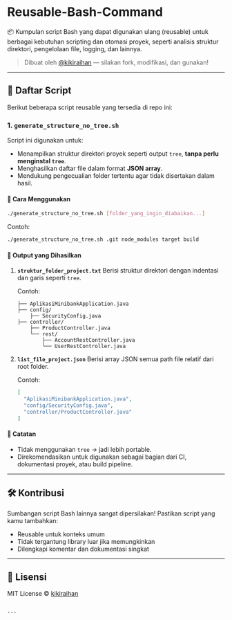 
# Reusable-Bash-Command

📦 Kumpulan script Bash yang dapat digunakan ulang (reusable) untuk berbagai kebutuhan scripting dan otomasi proyek, seperti analisis struktur direktori, pengelolaan file, logging, dan lainnya.

> Dibuat oleh [@kikiraihan](https://github.com/kikiraihan) — silakan fork, modifikasi, dan gunakan!

---

## 📁 Daftar Script

Berikut beberapa script reusable yang tersedia di repo ini:

### 1. `generate_structure_no_tree.sh`

Script ini digunakan untuk:

- Menampilkan struktur direktori proyek seperti output `tree`, **tanpa perlu menginstal `tree`**.
- Menghasilkan daftar file dalam format **JSON array**.
- Mendukung pengecualian folder tertentu agar tidak disertakan dalam hasil.

#### 🔧 Cara Menggunakan

```bash
./generate_structure_no_tree.sh [folder_yang_ingin_diabaikan...]
````

Contoh:

```bash
./generate_structure_no_tree.sh .git node_modules target build
```

#### 📂 Output yang Dihasilkan

1. **`struktur_folder_project.txt`**
   Berisi struktur direktori dengan indentasi dan garis seperti `tree`.

   Contoh:

   ```
   ├── AplikasiMinibankApplication.java
   ├── config/
       ├── SecurityConfig.java
   ├── controller/
       ├── ProductController.java
       └── rest/
           ├── AccountRestController.java
           └── UserRestController.java
   ```

2. **`list_file_project.json`**
   Berisi array JSON semua path file relatif dari root folder.

   Contoh:

   ```json
   [
     "AplikasiMinibankApplication.java",
     "config/SecurityConfig.java",
     "controller/ProductController.java"
   ]
   ```

#### 📝 Catatan

* Tidak menggunakan `tree` → jadi lebih portable.
* Direkomendasikan untuk digunakan sebagai bagian dari CI, dokumentasi proyek, atau build pipeline.

---

## 🛠️ Kontribusi

Sumbangan script Bash lainnya sangat dipersilakan!
Pastikan script yang kamu tambahkan:

* Reusable untuk konteks umum
* Tidak tergantung library luar jika memungkinkan
* Dilengkapi komentar dan dokumentasi singkat

---

## 🧾 Lisensi

MIT License © [kikiraihan](https://github.com/kikiraihan)

```

---
